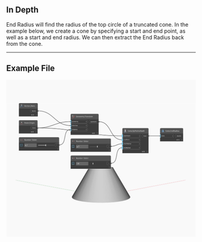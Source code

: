 ## In Depth
End Radius will find the radius of the top circle of a truncated cone. In the example below, we create a cone by specifying a start and end point, as well as a start and end radius. We can then extract the End Radius back from the cone.
___
## Example File

![EndRadius](./Autodesk.DesignScript.Geometry.Cone.EndRadius_img.jpg)

